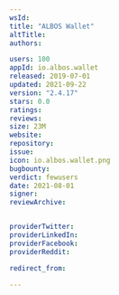 ```yaml
---
wsId: 
title: "ALBOS Wallet"
altTitle: 
authors:

users: 100
appId: io.albos.wallet
released: 2019-07-01
updated: 2021-09-22
version: "2.4.17"
stars: 0.0
ratings: 
reviews: 
size: 23M
website: 
repository: 
issue: 
icon: io.albos.wallet.png
bugbounty: 
verdict: fewusers
date: 2021-08-01
signer: 
reviewArchive:


providerTwitter: 
providerLinkedIn: 
providerFacebook: 
providerReddit: 

redirect_from:

---
```



